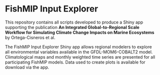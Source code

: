 # FishMIP Input Explorer
This repository contains all scripts developed to produce a Shiny app supporting the publication **An Integrated Global-to-Regional Scale Workflow for Simulating Climate Change Impacts on Marine Ecosystems** by Ortega-Cisneros et al.   
  
The FishMIP Input Explorer Shiny app allows regional modelers to explore all environmental variables available in the GFDL-MOM6-COBALT2 model. Climatological maps and monthly weighted time series are presented for all participating FishMIP models. Data used to create plots is available for download via the app.  
  